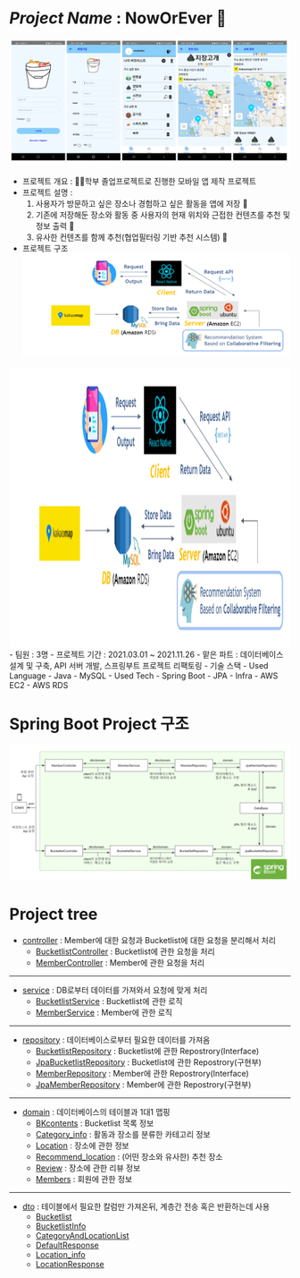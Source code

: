 # *Project Name* : **NowOrEver** 📝  
![앱 이미지](./image/app_images.png)
- 프로젝트 개요 : 🙋‍♂️학부 졸업프로젝트로 진행한 모바일 앱 제작 프로젝트  
- 프로젝트 설명 :  
   1. 사용자가 방문하고 싶은 장소나 경험하고 싶은 활동을 앱에 저장 📂  
   2. 기존에 저장해둔 장소와 활동 중 사용자의 현재 위치와 근접한 컨텐츠를 추천 및 정보 출력 🚩    
   3. 유사한 컨텐츠를 함께 추천(협업필터링 기반 추천 시스템) 🥳  
- 프로젝트 구조
![프로젝트 구조](./image/project_structure.png)  
<img src = './image/project_structure.png' width = '700' height = '500'/>
- 팀원 : 3명
- 프로젝트 기간 : 2021.03.01 ~ 2021.11.26 
- 맡은 파트 : 데이터베이스 설계 및 구축, API 서버 개발, 스프링부트 프로젝트 리팩토링
- 기술 스택  
   - Used Language
      - Java
      - MySQL
   - Used Tech
      - Spring Boot
      - JPA
   - Infra
      - AWS EC2
      - AWS RDS  
  
   
   
 # Spring Boot Project 구조
 ![Spring Boot 구조](./image/springboot_structure.png)  
 
  
  
# Project tree
 * [controller](/src/main/java/noobokmizz/noworever/controller) : Member에 대한 요청과 Bucketlist에 대한 요청을 분리해서 처리 
   * [BucketlistController](/src/main/java/noobokmizz/noworever/controller/BucketlistController.java) : Bucketlist에 관한 요청을 처리
   * [MemberController](/src/main/java/noobokmizz/noworever/controller/MemberController.java) : Member에 관한 요청을 처리
---
 * [service](/src/main/java/noobokmizz/noworever/service) : DB로부터 데이터를 가져와서 요청에 맞게 처리
   * [BucketlistService](/src/main/java/noobokmizz/noworever/service/BucketlistService.java) : Bucketlist에 관한 로직
   * [MemberService](/src/main/java/noobokmizz/noworever/service/MemberService.java) : Member에 관한 로직
---
 * [repository](/src/main/java/noobokmizz/noworever/repository) : 데이터베이스로부터 필요한 데이터를 가져옴
   * [BucketlistRepository](/src/main/java/noobokmizz/noworever/repository/BucketlistRepository.java) : Bucketlist에 관한 Repostrory(Interface)
   * [JpaBucketlistRepository](/src/main/java/noobokmizz/noworever/repository/JpaBucketlistRepository.java) : Bucketlist에 관한 Repostrory(구현부)
   * [MemberRepository](/src/main/java/noobokmizz/noworever/repository/MemberRepository.java) : Member에 관한 Repostrory(Interface)
   * [JpaMemberRepository](/src/main/java/noobokmizz/noworever/repository/JpaMemberRepository.java) : Member에 관한 Repostrory(구현부)
 ---
 * [domain](/src/main/java/noobokmizz/noworever/domain) : 데이터베이스의 테이블과 1대1 맵핑
   * [BKcontents](/src/main/java/noobokmizz/noworever/domain/Bkcontents.java) : Bucketlist 목록 정보
   * [Category_info](/src/main/java/noobokmizz/noworever/domain/Category_info.java) : 활동과 장소를 분류한 카테고리 정보
   * [Location](/src/main/java/noobokmizz/noworever/domain/Location.java) : 장소에 관한 정보
   * [Recommend_location](/src/main/java/noobokmizz/noworever/domain/Recommend_location.java) : (어떤 장소와 유사한) 추천 장소
   * [Review](/src/main/java/noobokmizz/noworever/domain/Review.java) : 장소에 관한 리뷰 정보
   * [Members](/src/main/java/noobokmizz/noworever/domain/Members.java) : 회원에 관한 정보
 ---
 * [dto](/src/main/java/noobokmizz/noworever/dto) : 테이블에서 필요한 칼럼만 가져온뒤, 계층간 전송 혹은 반환하는데 사용
   * [Bucketlist](/src/main/java/noobokmizz/noworever/dto/Bucketlist.java)
   * [BucketlistInfo](/src/main/java/noobokmizz/noworever/dto/BucketlistInfo.java)
   * [CategoryAndLocationList](/src/main/java/noobokmizz/noworever/dto/CategoryAndLocationLIst.java)
   * [DefaultResponse](/src/main/java/noobokmizz/noworever/dto/DefaultResponse.java)
   * [Location_info](/src/main/java/noobokmizz/noworever/dto/Location_info.java)
   * [LocationResponse](/src/main/java/noobokmizz/noworever/dto/LocationResponse.java)

